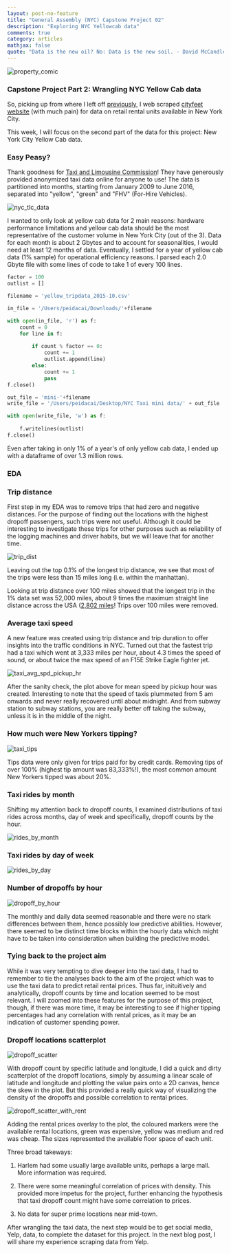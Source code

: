 ```yaml
---
layout: post-no-feature
title: "General Assembly (NYC) Capstone Project 02"
description: "Exploring NYC Yellowcab data"
comments: true
category: articles
mathjax: false
quote: "Data is the new oil? No: Data is the new soil. - David McCandless"
---
```


![property_comic]({{site-url}}/images/NYC_taxi.jpg)

### Capstone Project Part 2: Wrangling NYC Yellow Cab data

So, picking up from where I left off [previously](https://peidacai.github.io/articles/General-Assembly-Capstone01post), I web scraped [cityfeet website](http://www.cityfeet.com/cont/ny/new-york-retail-space#) (with much pain) for data on retail rental units available in New York City.

This week, I will focus on the second part of the data for this project: New York City Yellow Cab data.

### Easy Peasy?

Thank goodness for [Taxi and Limousine Commission](http://www.nyc.gov/html/tlc/html/about/trip_record_data.shtml)! They have generously provided anonymized taxi data online for anyone to use! The data is partitioned into months, starting from January 2009 to June 2016, separated into "yellow", "green" and "FHV" (For-Hire Vehicles).

![nyc_tlc_data]({{site-url}}/images/nyc_tlc_data.png)

I wanted to only look at yellow cab data for 2 main reasons: hardware performance limitations and yellow cab data should be the most representative of the customer volume in New York City (out of the 3). Data for each month is about 2 Gbytes and to account for seasonalities, I would need at least 12 months of data. Eventually, I settled for a year of yellow cab data (1% sample) for operational efficiency reasons. I parsed each 2.0 Gbyte file with some lines of code to take 1 of every 100 lines.

```py
factor = 100
outlist = []

filename = 'yellow_tripdata_2015-10.csv'

in_file = '/Users/peidacai/Downloads/'+filename

with open(in_file, 'r') as f:
    count = 0
    for line in f:
        
        if count % factor == 0:
            count += 1
            outlist.append(line)
        else:
            count += 1
            pass
f.close()

out_file = 'mini-'+filename
write_file = '/Users/peidacai/Desktop/NYC Taxi mini data/' + out_file

with open(write_file, 'w') as f:
    
    f.writelines(outlist)
f.close()
```

Even after taking in only 1% of a year's of only yellow cab data, I ended up with a dataframe of over 1.3 million rows.

### EDA

### Trip distance

First step in my EDA was to remove trips that had zero and negative distances. For the purpose of finding out the locations with the highest dropoff passengers, such trips were not useful. Although it could be interesting to investigate these trips for other purposes such as reliability of the logging machines and driver habits, but we will leave that for another time.

![trip_dist]({{site-url}}/images/Taxi_trip_distance.png)

Leaving out the top 0.1% of the longest trip distance, we see that most of the trips were less than 15 miles long (i.e. within the manhattan).

Looking at trip distance over 100 miles showed that the longest trip in the 1% data set was 52,000 miles, about 9 times the maximum straight line distance across the USA ([2,802 miles](https://www.reference.com/geography/distance-across-united-states-f6665a323ae29d9a)! Trips over 100 miles were removed.

### Average taxi speed

A new feature was created using trip distance and trip duration to offer insights into the traffic conditions in NYC. Turned out that the fastest trip had a taxi which went at 3,333 miles per hour, about 4.3 times the speed of sound, or about twice the max speed of an F15E Strike Eagle fighter jet.

![taxi_avg_spd_pickup_hr]({{site-url}}/images/taxi_spd.png)

After the sanity check, the plot above for mean speed by pickup hour was created. Interesting to note that the speed of taxis plummeted from 5 am onwards and never really recovered until about midnight. And from subway station to subway stations, you are really better off taking the subway, unless it is in the middle of the night.

### How much were New Yorkers tipping?

![taxi_tips]({{site-url}}/images/taxi_tips.png)

Tips data were only given for trips paid for by credit cards. Removing tips of over 100% (highest tip amount was 83,333%!), the most common amount New Yorkers tipped was about 20%.

### Taxi rides by month

Shifting my attention back to dropoff counts, I examined distributions of taxi rides across months, day of week and specifically, dropoff counts by the hour.

![rides_by_month]({{site-url}}/images/taxi_rides_by_month.png)

### Taxi rides by day of week

![rides_by_day]({{site-url}}/images/taxi_rides_by_day.png)

### Number of dropoffs by hour

![dropoff_by_hour]({{site-url}}/images/taxi_dropoff_by_hour.png)

The monthly and daily data seemed reasonable and there were no stark differences between them, hence possibly low predictive abilities. However, there seemed to be distinct time blocks within the hourly data which might have to be taken into consideration when building the predictive model.

### Tying back to the project aim

While it was very tempting to dive deeper into the taxi data, I had to remember to tie the analyses back to the aim of the project which was to use the taxi data to predict retail rental prices. Thus far, inituitively and analytically, dropoff counts by time and location seemed to be most relevant. I will zoomed into these features for the purpose of this project, though, if there was more time, it may be interesting to see if higher tipping percentages had any correlation with rental prices, as it may be an indication of customer spending power.

### Dropoff locations scatterplot

![dropoff_scatter]({{site-url}}/images/dropoff_scatter.png)

With dropoff count by specific latitude and longitude, I did a quick and dirty scatterplot of the dropoff locations, simply by assuming a linear scale of latitude and longitude and plotting the value pairs onto a 2D canvas, hence the skew in the plot. But this provided a really quick way of visualizing the density of the dropoffs and possible correlation to rental prices.

![dropoff_scatter_with_rent]({{site-url}}/images/taxi_dropoff_rental_locations.png)

Adding the rental prices overlay to the plot, the coloured markers were the available rental locations, green was expensive, yellow was medium and red was cheap. The sizes represented the available floor space of each unit. 

Three broad takeways:

1. Harlem had some usually large available units, perhaps a large mall. More information was required.

2. There were some meaningful correlation of prices with density. This provided more impetus for the project, further enhancing the hypothesis that taxi dropoff count might have some correlation to prices.

3. No data for super prime locations near mid-town.

After wrangling the taxi data, the next step would be to get social media, Yelp, data, to complete the dataset for this project. In the next blog post, I will share my experience scraping data from Yelp.

